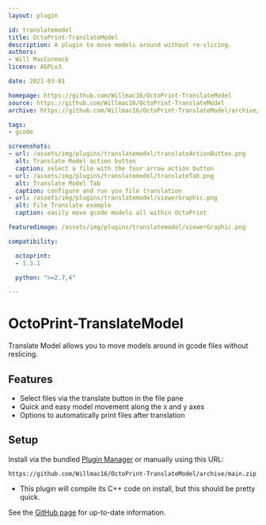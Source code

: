 ```yaml
---
layout: plugin

id: translatemodel
title: OctoPrint-TranslateModel
description: A plugin to move models around without re-slicing.
authors:
- Will MacCormack
license: AGPLv3

date: 2021-03-01

homepage: https://github.com/Willmac16/OctoPrint-TranslateModel
source: https://github.com/Willmac16/OctoPrint-TranslateModel
archive: https://github.com/Willmac16/OctoPrint-TranslateModel/archive/main.zip

tags:
- gcode

screenshots:
- url: /assets/img/plugins/translatemodel/translateActionButton.png
  alt: Translate Model action button
  caption: select a file with the four arrow action button
- url: /assets/img/plugins/translatemodel/translateTab.png
  alt: Translate Model Tab
  caption: configure and run you file translation
- url: /assets/img/plugins/translatemodel/viewerGraphic.png
  alt: File Translate example
  caption: easily move gcode models all within OctoPrint

featuredimage: /assets/img/plugins/translatemodel/viewerGraphic.png

compatibility:

  octoprint:
  - 1.3.1

  python: ">=2.7,4"

---
```


# OctoPrint-TranslateModel

Translate Model allows you to move models around in gcode files without reslicing.

## Features
* Select files via the translate button in the file pane
* Quick and easy model movement along the x and y axes
* Options to automatically print files after translation

## Setup

Install via the bundled [Plugin Manager](https://docs.octoprint.org/en/master/bundledplugins/pluginmanager.html)
or manually using this URL:

    https://github.com/Willmac16/OctoPrint-TranslateModel/archive/main.zip

* This plugin will compile its C++ code on install, but this should be pretty quick.

See the [GitHub page](https://github.com/Willmac16/OctoPrint-TranslateModel) for up-to-date information.
